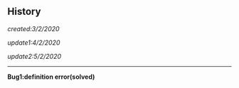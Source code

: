## History
*created:3/2/2020*

*update1:4/2/2020*

*update2:5/2/2020*
***
__Bug1:definition error(solved)__
